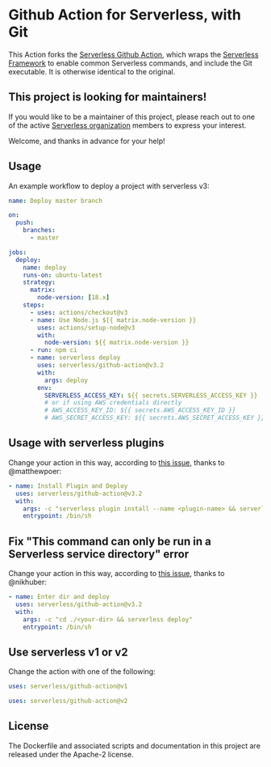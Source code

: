 # Github Action for Serverless, with Git

This Action forks the [Serverless Github Action](https://github.com/serverless/github-action), which wraps the [Serverless Framework](https://serverless.com) to enable common Serverless commands, and include the Git executable. It is otherwise identical to the original.

## This project is looking for maintainers!

If you would like to be a maintainer of this project, please reach out to one of the active [Serverless organization](https://github.com/serverless) members to express your interest.

Welcome, and thanks in advance for your help!

## Usage

An example workflow to deploy a project with serverless v3:

```yaml
name: Deploy master branch

on:
  push:
    branches:
      - master

jobs:
  deploy:
    name: deploy
    runs-on: ubuntu-latest
    strategy:
      matrix:
        node-version: [18.x]
    steps:
      - uses: actions/checkout@v3
      - name: Use Node.js ${{ matrix.node-version }}
        uses: actions/setup-node@v3
        with:
          node-version: ${{ matrix.node-version }}
      - run: npm ci
      - name: serverless deploy
        uses: serverless/github-action@v3.2
        with:
          args: deploy
        env:
          SERVERLESS_ACCESS_KEY: ${{ secrets.SERVERLESS_ACCESS_KEY }}
          # or if using AWS credentials directly
          # AWS_ACCESS_KEY_ID: ${{ secrets.AWS_ACCESS_KEY_ID }}
          # AWS_SECRET_ACCESS_KEY: ${{ secrets.AWS_SECRET_ACCESS_KEY }}
```

## Usage with serverless plugins

Change your action in this way, according to [this issue](https://github.com/serverless/github-action/issues/28), thanks to @matthewpoer:

```yaml
- name: Install Plugin and Deploy
  uses: serverless/github-action@v3.2
  with:
    args: -c "serverless plugin install --name <plugin-name> && serverless deploy"
    entrypoint: /bin/sh
```

## Fix "This command can only be run in a Serverless service directory" error

Change your action in this way, according to [this issue](https://github.com/serverless/github-action/issues/53#issuecomment-1059839383), thanks to @nikhuber:

```yaml
- name: Enter dir and deploy
  uses: serverless/github-action@v3.2
  with:
    args: -c "cd ./<your-dir> && serverless deploy"
    entrypoint: /bin/sh
```

## Use serverless v1 or v2

Change the action with one of the following:

```yaml
uses: serverless/github-action@v1
```

```yaml
uses: serverless/github-action@v2
```

## License

The Dockerfile and associated scripts and documentation in this project are released under the Apache-2 license.
